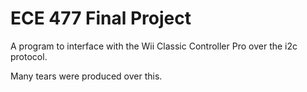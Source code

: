 # ECE 477 Final Project
A program to interface with the Wii Classic Controller Pro over the i2c protocol.

Many tears were produced over this.
